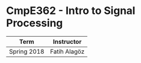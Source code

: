 # CmpE362 - Intro to Signal Processing
| Term | Instructor |
| --- | --- |
| Spring 2018  | Fatih Alagöz  |